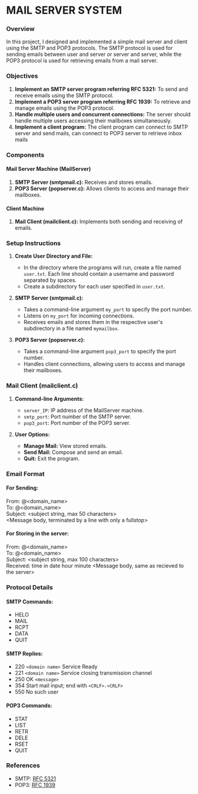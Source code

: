 # MAIL SERVER SYSTEM

### Overview

In this project, I designed and implemented a simple mail server and client using the SMTP and POP3 protocols. The SMTP protocol is used for sending emails between user and server or server and server, while the POP3 protocol is used for retrieving emails from a mail server.

### Objectives
1. **Implement an SMTP server program referring RFC 5321:** To send and receive emails using the SMTP protocol.
2. **Implement a POP3 server program referring RFC 1939:** To retrieve and manage emails using the POP3 protocol.
3. **Handle multiple users and concurrent connections:** The server should handle multiple users accessing their mailboxes simultaneously.
4. **Implement a client program:** The client program can connect to SMTP server and send mails, can connect to POP3 server to retrieve inbox mails

### Components

#### Mail Server Machine (MailServer)
1. **SMTP Server (smtpmail.c):** Receives and stores emails.
2. **POP3 Server (popserver.c):** Allows clients to access and manage their mailboxes.

#### Client Machine
1. **Mail Client (mailclient.c):** Implements both sending and receiving of emails.

### Setup Instructions

1. **Create User Directory and File:**
    - In the directory where the programs will run, create a file named `user.txt`. Each line should contain a username and password separated by spaces.
    - Create a subdirectory for each user specified in `user.txt`.

2. **SMTP Server (smtpmail.c):**
    - Takes a command-line argument `my_port` to specify the port number.
    - Listens on `my_port` for incoming connections.
    - Receives emails and stores them in the respective user's subdirectory in a file named `mymailbox`.

3. **POP3 Server (popserver.c):**
    - Takes a command-line argument `pop3_port` to specify the port number.
    - Handles client connections, allowing users to access and manage their mailboxes.

### Mail Client (mailclient.c)

1. **Command-line Arguments:**
    - `server_IP`: IP address of the MailServer machine.
    - `smtp_port`: Port number of the SMTP server.
    - `pop3_port`: Port number of the POP3 server.

2. **User Options:**
    - **Manage Mail:** View stored emails.
    - **Send Mail:** Compose and send an email.
    - **Quit:** Exit the program.

### Email Format

#### For Sending:
From: <username>@<domain_name>\
To: <username>@<domain_name>\
Subject: <subject string, max 50 characters>\
<Message body, terminated by a line with only a fullstop>



#### For Storing in the server:
From: <username>@<domain_name>\
To: <username>@<domain_name>\
Subject: <subject string, max 100 characters>\
Received: time in date hour minute
<Message body, same as recieved to the server>



### Protocol Details

#### SMTP Commands:
- HELO
- MAIL
- RCPT
- DATA
- QUIT

#### SMTP Replies:
- 220 `<domain name>` Service Ready
- 221 `<domain name>` Service closing transmission channel
- 250 OK `<message>`
- 354 Start mail input; end with `<CRLF>.<CRLF>`
- 550 No such user

#### POP3 Commands:
- STAT
- LIST
- RETR
- DELE
- RSET
- QUIT

### References
- SMTP: [RFC 5321](https://tools.ietf.org/html/rfc5321)
- POP3: [RFC 1939](https://tools.ietf.org/html/rfc1939)
